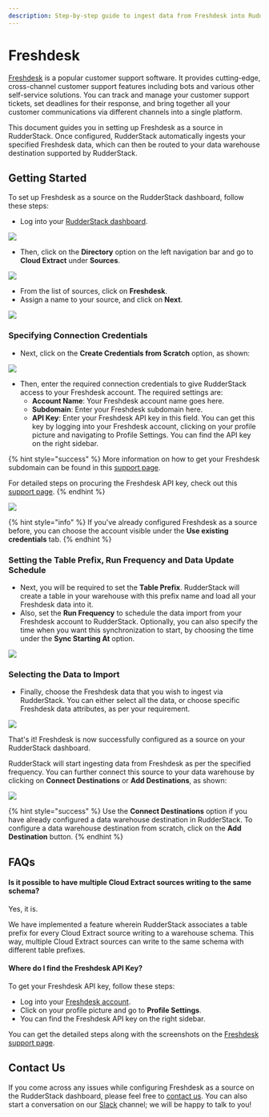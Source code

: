 ```yaml
---
description: Step-by-step guide to ingest data from Freshdesk into RudderStack.
---
```


# Freshdesk

[Freshdesk](https://freshdesk.com/) is a popular customer support software. It provides cutting-edge, cross-channel customer support features including bots and various other self-service solutions. You can track and manage your customer support tickets, set deadlines for their response, and bring together all your customer communications via different channels into a single platform.

This document guides you in setting up Freshdesk as a source in RudderStack. Once configured, RudderStack automatically ingests your specified Freshdesk data, which can then be routed to your data warehouse destination supported by RudderStack.

## Getting Started

To set up Freshdesk as a source on the RudderStack dashboard, follow these steps:

* Log into your [RudderStack dashboard](https://app.rudderlabs.com/signup?type=freetrial).

![](../.gitbook/assets/1%20%2815%29%20%281%29.png)

* Then, click on the **Directory** option on the left navigation bar and go to **Cloud Extract** under **Sources**.

![](../.gitbook/assets/2%20%2819%29.png)

* From the list of sources, click on **Freshdesk**.
* Assign a name to your source, and click on **Next**.

![](../.gitbook/assets/3%20%2816%29.png)

### Specifying Connection Credentials

* Next, click on the **Create Credentials from Scratch** option, as shown:

![](../.gitbook/assets/4%20%2816%29.png)

* Then, enter the required connection credentials to give RudderStack access to your Freshdesk account. The required settings are: 
  * **Account Name**: Your Freshdesk account name goes here.
  * **Subdomain**: Enter your Freshdesk subdomain here.
  * **API Key**: Enter your Freshdesk API key in this field. You can get this key by logging into your Freshdesk account, clicking on your profile picture and navigating to Profile Settings. You can find the API key on the right sidebar.

{% hint style="success" %}
More information on how to get your Freshdesk subdomain can be found in this [support page](https://support.freshdesk.com/support/discussions/topics/314793). 

For detailed steps on procuring the Freshdesk API key, check out this [support page](https://support.freshdesk.com/support/solutions/articles/215517-how-to-find-your-api-key).
{% endhint %}

![](../.gitbook/assets/5%20%2816%29.png)

{% hint style="info" %}
If you've already configured Freshdesk as a source before, you can choose the account visible under the **Use existing credentials** tab.
{% endhint %}

### Setting the Table Prefix, Run Frequency and Data Update Schedule

* Next, you will be required to set the **Table Prefix**. RudderStack will create a table in your warehouse with this prefix name and load all your Freshdesk data into it. 
* Also, set the **Run Frequency** to schedule the data import from your Freshdesk account to RudderStack. Optionally, you can also specify the time when you want this synchronization to start, by choosing the time under the **Sync Starting At** option.

![](../.gitbook/assets/6%20%2815%29.png)

### Selecting the Data to Import

* Finally, choose the Freshdesk data that you wish to ingest via RudderStack. You can either select all the data, or choose specific Freshdesk data attributes, as per your requirement.

![](../.gitbook/assets/7%20%2810%29.png)

That's it! Freshdesk is now successfully configured as a source on your RudderStack dashboard. 

RudderStack will start ingesting data from Freshdesk as per the specified frequency. You can further connect this source to your data warehouse by clicking on **Connect Destinations** or **Add Destinations**, as shown:

![](../.gitbook/assets/8%20%284%29.png)

{% hint style="success" %}
Use the **Connect Destinations** option if you have already configured a data warehouse destination in RudderStack. To configure a data warehouse destination from scratch, click on the **Add Destination** button.
{% endhint %}

## FAQs

#### Is it possible to have multiple Cloud Extract sources writing to the same schema?

Yes, it is. 

We have implemented a feature wherein RudderStack associates a table prefix for every Cloud Extract source writing to a warehouse schema. This way, multiple Cloud Extract sources can write to the same schema with different table prefixes.

#### Where do I find the Freshdesk API Key?

To get your Freshdesk API key, follow these steps:

* Log into your [Freshdesk account](https://freshdesk.com/login).
* Click on your profile picture and go to **Profile Settings**.
* You can find the Freshdesk API key on the right sidebar.

You can get the detailed steps along with the screenshots on the [Freshdesk support page](https://support.freshdesk.com/support/solutions/articles/215517-how-to-find-your-api-key).

## Contact Us

If you come across any issues while configuring Freshdesk as a source on the RudderStack dashboard, please feel free to [contact us](mailto:%20docs@rudderstack.com). You can also start a conversation on our [Slack](https://resources.rudderstack.com/join-rudderstack-slack) channel; we will be happy to talk to you!



